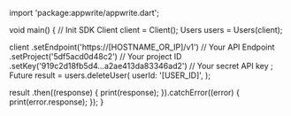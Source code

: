 import 'package:appwrite/appwrite.dart';

void main() { // Init SDK
  Client client = Client();
  Users users = Users(client);

  client
    .setEndpoint('https://[HOSTNAME_OR_IP]/v1') // Your API Endpoint
    .setProject('5df5acd0d48c2') // Your project ID
    .setKey('919c2d18fb5d4...a2ae413da83346ad2') // Your secret API key
  ;
  Future result = users.deleteUser(
    userId: '[USER_ID]',
  );

  result
    .then((response) {
      print(response);
    }).catchError((error) {
      print(error.response);
  });
}
